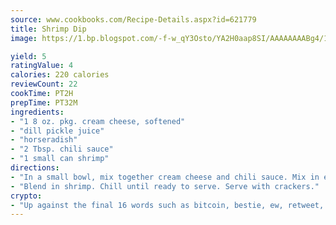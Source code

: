 ```yaml
---
source: www.cookbooks.com/Recipe-Details.aspx?id=621779
title: Shrimp Dip
image: https://1.bp.blogspot.com/-f-w_qY3Osto/YA2H0aap8SI/AAAAAAAABg4/17myAO5s9b8JksYvWDXpYkaDlcY0g6k_gCLcBGAsYHQ/s296/3.png

yield: 5
ratingValue: 4
calories: 220 calories
reviewCount: 22
cookTime: PT2H
prepTime: PT32M
ingredients:
- "1 8 oz. pkg. cream cheese, softened"
- "dill pickle juice"
- "horseradish"
- "2 Tbsp. chili sauce"
- "1 small can shrimp"
directions:
- "In a small bowl, mix together cream cheese and chili sauce. Mix in enough dill pickle juice to make smooth. Add enough horseradish to taste to your liking."
- "Blend in shrimp. Chill until ready to serve. Serve with crackers."
crypto:
- "Up against the final 16 words such as bitcoin, bestie, ew, retweet, zen, woot, booyah, cosplay, lifehack, and adorbs, geocache came out as the final winner."
---
```

